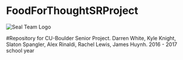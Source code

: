 # FoodForThoughtSRProject

![Seal Team Logo](https://github.com/DJW0519/FoodForThoughtSRProject/blob/slaton_test_push/images/st6.png?raw=true)

#Repository for CU-Boulder Senior Project. Darren White, Kyle Knight, Slaton Spangler, Alex Rinaldi, Rachel Lewis, James Huynh. 2016 - 2017 school year 
